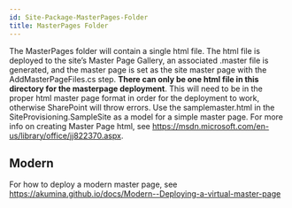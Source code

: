 ```yaml
---
id: Site-Package-MasterPages-Folder
title: MasterPages Folder
---
```


The MasterPages folder will contain a single html file. The html file is deployed to the site’s Master Page Gallery, an associated .master file is generated, and the master page is set as the site master page with the AddMasterPageFiles.cs step. **There can only be one html file in this directory for the masterpage deployment**. This will need to be in the proper html master page format in order for the deployment to work, otherwise SharePoint will throw errors. Use the samplemaster.html in the SiteProvisioning.SampleSite as a model for a simple master page. For more info on creating Master Page html, see https://msdn.microsoft.com/en-us/library/office/jj822370.aspx.

## Modern
For how to deploy a modern master page, see https://akumina.github.io/docs/Modern--Deploying-a-virtual-master-page
